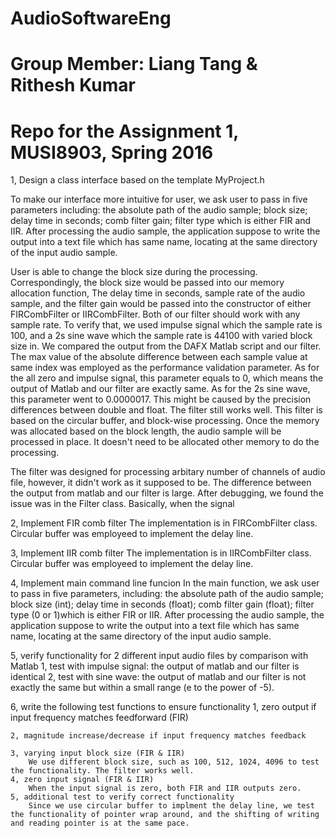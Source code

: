 # AudioSoftwareEng
# Group Member: Liang Tang & Rithesh Kumar
# Repo for the Assignment 1, MUSI8903, Spring 2016


1, Design a class interface based on the template MyProject.h

To make our interface more intuitive for user, we ask user to pass in five parameters including: the absolute path of the audio sample; block size; delay time in seconds; comb filter gain; filter type which is either FIR and IIR. After processing the audio sample, the application suppose to write the output into a text file which has same name, locating at the same directory of the input audio sample.

User is able to change the block size during the processing. Correspondingly, the block size would be passed into our memory allocation function, The delay time in seconds, sample rate of the audio sample, and the filter gain would be passed into the constructor of either FIRCombFilter or IIRCombFilter. Both of our filter should work with any sample rate. To verify that, we used impulse signal which the sample rate is 100, and a 2s sine wave which the sample rate is 44100 with varied block size in. We compared the output from the DAFX Matlab script and our filter. The max value of the absolute difference between each sample value at same index was employed as the performance validation parameter. As for the all zero and impulse signal, this parameter equals to 0, which means the output of Matlab and our filter are exactly same. As for the 2s sine wave, this parameter went to 0.0000017. This might be caused by the precision differences between double and float. The filter still works well. This filter is based on the circular buffer, and block-wise processing. Once the memory was allocated based on the block length, the audio sample will be processed in place. It doesn't need to be allocated other memory to do the processing.  

The filter was designed for processing arbitary number of channels of audio file, however, it didn't work as it supposed to be. The difference between the output from matlab and our filter is large. After debugging, we found the issue was in the Filter class. Basically, when the signal 


2, Implement FIR comb filter
The implementation is in FIRCombFilter class. Circular buffer was employeed to implement the delay line.

3, Implement IIR comb filter
The implementation is in IIRCombFilter class. Circular buffer was employeed to implement the delay line.

4, Implement main command line funcion
In the main function, we ask user to pass in five parameters, including: the absolute path of the audio sample; block size (int); delay time in seconds (float); comb filter gain (float); filter type (0 or 1)which is either FIR or IIR. After processing the audio sample, the application suppose to write the output into a text file which has same name, locating at the same directory of the input audio sample.

5, verify functionality for 2 different input audio files by comparison with Matlab
	1, test with impulse signal: the output of matlab and our filter is identical
	2, test with sine wave: the output of matlab and our filter is not exactly the same but within a small range (e to the power of -5).


6, write the following test functions to ensure functionality
	1, zero output if input frequency matches feedforward (FIR)

	2, magnitude increase/decrease if input frequency matches feedback

	3, varying input block size (FIR & IIR)
		We use different block size, such as 100, 512, 1024, 4096 to test the functionality. The filter works well.
	4, zero input signal (FIR & IIR)
		When the input signal is zero, both FIR and IIR outputs zero.
	5, additional test to verify correct functionality
		Since we use circular buffer to implment the delay line, we test the functionality of pointer wrap around, and the shifting of writing and reading pointer is at the same pace.


